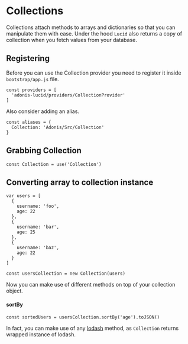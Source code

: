 # Collections

Collections attach methods to arrays and dictionaries so that you can manipulate them with ease. Under the hood `Lucid` also returns a copy of collection when you fetch values from your database.

## Registering

Before you can use the Collection provider you need to register it inside `bootstrap/app.js` file.

```javascript,line-numbers
const providers = [
  'adonis-lucid/providers/CollectionProvider'
]
```

Also consider adding an alias.

```javascript,line-numbers
const aliases = {
  Collection: 'Adonis/Src/Collection'
}
```

## Grabbing Collection

```javascript,line-numbers
const Collection = use('Collection')
```

## Converting array to collection instance

```javascript,line-numbers
var users = [
  {
    username: 'foo',
    age: 22
  },
  {
    username: 'bar',
    age: 25
  },
  {
    username: 'baz',
    age: 22
  }
]

const usersCollection = new Collection(users)
```
Now you can make use of different methods on top of your collection object.

#### sortBy

```javascript,line-numbers
const sortedUsers = usersCollection.sortBy('age').toJSON()
```
In fact, you can make use of any [lodash](https://lodash.com/docs) method, as `Collection` returns wrapped instance of lodash.
